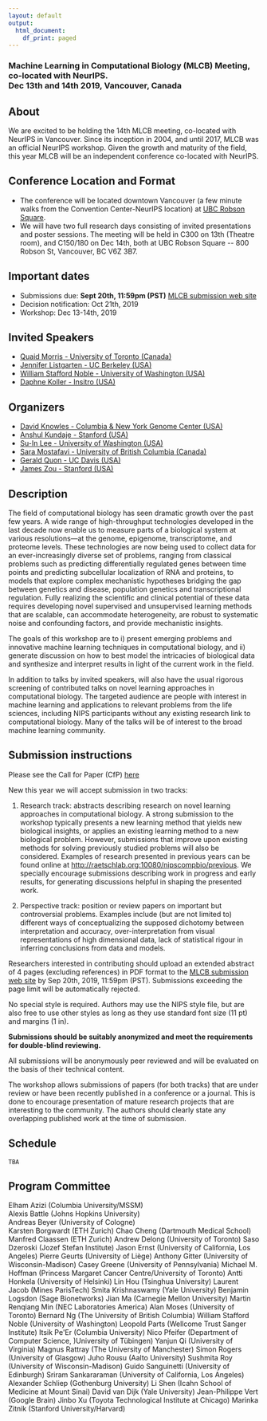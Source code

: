 ```yaml
---
layout: default
output:
  html_document:
    df_print: paged
---
```


<h3> Machine Learning in Computational Biology (MLCB) Meeting, co-located with NeurIPS. 
<br />  Dec 13th and 14th 2019, Vancouver, Canada</h3>

## About
We are excited to be holding the 14th MLCB meeting, co-located with NeurIPS in Vancouver. Since its inception in 2004, and until 2017, MLCB was an official NeurIPS workshop. Given the growth and maturity of the field, this year MLCB will be an independent conference co-located with NeurIPS. 

## Conference Location and Format
  * The conference will be located downtown Vancouver (a few minute walks from the Convention Center-NeurIPS location) at [UBC Robson Square](https://robsonsquare.ubc.ca/). 
  * We will have two full research days consisting of invited presentations and poster sessions. The meeting will be held in C300 on 13th (Theatre room), and C150/180 on Dec 14th, both at  UBC Robson Square -- 800 Robson St, Vancouver, BC V6Z 3B7.

## Important dates
   * Submissions due: **Sept 20th, 11:59pm (PST)** [MLCB submission web site](https://easychair.org/conferences/?conf=mlcb2019)
   * Decision notification: Oct 21th, 2019
   * Workshop: Dec 13-14th, 2019


<!--## Instructions for posters
The maximum poster dimensions are 2.5 feet wide, 4 feet tall. **Please note**: this is different than previous years.-->


<!--
All submissions will be anonymously peer reviewed and will be evaluated on the basis of their technical content.  A strong submission to the workshop typically presents a new learning method that yields new biological insights, or applies an existing learning method to a new biological problem.  However, submissions that improve upon existing methods for solving previously studied problems will also be considered. Examples of research presented in previous years can be found online [here](http://raetschlab.org:10080/nipscompbio/).

The workshop allows submissions of papers that are under review or have been recently published in a conference or a journal. This is done to encourage presentation of mature research projects that are interesting to the community. The authors should clearly state any overlapping published work at time of submission. 

Send any questions to nipsmlcb2017@easychair.org.-->




## Invited Speakers
   * [Quaid Morris - University of Toronto (Canada)](http://www.morrislab.ca/)
   * [Jennifer Listgarten - UC Berkeley (USA)](http://www.jennifer.listgarten.com/)
   * [William Stafford Noble - University of Washington (USA)](https://noble.gs.washington.edu/) 
   * [Daphne Koller - Insitro (USA)](http://insitro.com/) 
   
   
## Organizers
   * [David Knowles - Columbia & New York Genome Center (USA)](https://davidaknowles.github.io/)
   * [Anshul Kundaje - Stanford (USA)](https://sites.google.com/site/anshulkundaje/)
   * [Su-In Lee - University of Washington (USA)](https://suinlee.cs.washington.edu/)
   * [Sara Mostafavi - University of British Columbia (Canada)](http://saramostafavi.github.io/)
   * [Gerald Quon - UC Davis (USA)](http://qlab.faculty.ucdavis.edu/)
   * [James Zou - Stanford (USA)](https://sites.google.com/site/jamesyzou/)


## Description
The field of computational biology has seen dramatic growth over the past few years. A wide range of high-throughput technologies developed in the last decade now enable us to measure parts of a biological system at various resolutions—at the genome, epigenome, transcriptome, and proteome levels. These technologies are now being used to collect data for an ever-increasingly diverse set of problems, ranging from classical problems such as predicting differentially regulated genes between time points and predicting subcellular localization of RNA and proteins, to models that explore complex mechanistic hypotheses bridging the gap between genetics and disease, population genetics and transcriptional regulation. Fully realizing the scientific and clinical potential of these data requires developing novel supervised and unsupervised learning methods that are scalable, can accommodate heterogeneity, are robust to systematic noise and confounding factors, and provide mechanistic insights. 

The goals of this workshop are to i) present emerging problems and innovative machine learning techniques in computational biology, and ii) generate discussion on how to best model the intricacies of biological data and synthesize and interpret results in light of the current work in the field. 

In addition to talks by invited speakers, will also have the usual rigorous screening of contributed talks on novel learning approaches in computational biology. The targeted audience are people with interest in machine learning and applications to relevant problems from the life sciences, including NIPS participants without any existing research link to computational biology. Many of the talks will be of interest to the broad machine learning community.  

## Submission instructions

Please see the Call for Paper (CfP) [here](https://docs.google.com/document/d/1IclEhfiiokboptsWqT0NhZeBL_WETb9IpVtd_PWsn4Y/edit?usp=sharing)


New this year we will accept submission in two tracks: 

1) Research track: abstracts describing research on novel learning approaches in computational biology. A strong submission to the workshop typically presents a new learning method that yields new biological insights, or applies an existing learning method to a new biological problem.  However, submissions that improve upon existing methods for solving previously studied problems will also be considered. Examples of research presented in previous years can be found online at http://raetschlab.org:10080/nipscompbio/previous. We specially encourage submissions describing work in progress and early results, for generating discussions helpful in shaping the presented work.

2) Perspective track: position or review papers on important but controversial problems. Examples include (but are not limited to) different ways of conceptualizing the supposed dichotomy between interpretation and accuracy, over-interpretation from visual representations of high dimensional data, lack of statistical rigour in inferring conclusions from data and models. 

Researchers interested in contributing should upload an extended abstract of 4 pages (excluding references)    in PDF format to the [MLCB submission web site](https://easychair.org/conferences/?conf=mlcb2019) by Sep 20th, 2019, 11:59pm (PST). Submissions exceeding the page limit will be automatically rejected.

No special style is required. Authors may use the NIPS style file, but are also free to use other styles as long as they use standard font size (11 pt) and margins (1 in). 

**Submissions should be suitably anonymized and meet the requirements for double-blind reviewing.**


All submissions will be anonymously peer reviewed and will be evaluated on the basis of their technical content.  

The workshop allows submissions of papers (for both tracks) that are under review or have been recently published in a conference or a journal. This is done to encourage presentation of mature research projects that are interesting to the community. The authors should clearly state any overlapping published work at the time of submission. 





## Schedule
```
TBA

```
## Program Committee

Elham	Azizi	(Columbia University/MSSM)<br />
Alexis	Battle	(Johns Hopkins University)<br />
Andreas	Beyer	(University of Cologne)<br />
Karsten	Borgwardt	(ETH Zurich)
Chao	Cheng	(Dartmouth Medical School)
Manfred	Claassen	(ETH Zurich)
Andrew	Delong	(University of Toronto)
Saso	Dzeroski	(Jozef Stefan Institute)
Jason	Ernst	(University of California, Los Angeles)
Pierre	Geurts	(University of Liège)
Anthony	Gitter	(University of Wisconsin-Madison)
Casey	Greene	(University of Pennsylvania)
Michael M.	Hoffman	(Princess Margaret Cancer Centre/University of Toronto)
Antti	Honkela	(University of Helsinki)
Lin	Hou	(Tsinghua University)
Laurent	Jacob	(Mines ParisTech)
Smita	Krishnaswamy	(Yale University)
Benjamin	Logsdon	(Sage Bionetworks)
Jian	Ma	(Carnegie Mellon University)
Martin Renqiang	Min	(NEC Laboratories America)
Alan	Moses	(University of Toronto)
Bernard	Ng	(The University of British Columbia)
William Stafford	Noble	(University of Washington)
Leopold	Parts	(Wellcome Trust Sanger Institute)
Itsik	Pe'Er	(Columbia University)
Nico	Pfeifer	(Department of Computer Science, )University of Tübingen)
Yanjun	Qi	(University of Virginia)
Magnus	Rattray	(The University of Manchester)
Simon	Rogers	(University of Glasgow)
Juho	Rousu	(Aalto University)
Sushmita	Roy	(University of Wisconsin-Madison)
Guido	Sanguinetti	(University of Edinburgh)
Sriram	Sankararaman	(University of California, Los Angeles)
Alexander	Schliep	(Gothenburg University)
Li	Shen	(Icahn School of Medicine at Mount Sinai)
David	van Dijk	(Yale University)
Jean-Philippe	Vert	(Google Brain)
Jinbo	Xu	(Toyota Technological Institute at Chicago)
Marinka	Zitnik	(Stanford University/Harvard)

<!--## 
## Sponsors
<a href='https://recursionpharma.com/careers/'><img src='http://mlcb.github.io/recursion-1A.png' width='60%' height='60%'></a>
<a href='http://www.amazon.com/'><img src='http://mlcb.github.io/amazon_logo_RGB.jpg' width='70%' height='70%'></a>


## Program Committee

Jean-Philippe	Vert	(Ecole des Mines de Paris)  
Karen	Sachs	(Stanford University)   
Li	Shen	(Icahn School of Medicine at Mount Sinai)     
Benjamin	(Haibe-Kains)   
Yun	Song	(University of California, Berkeley)   
Laurent	Jacob	(Mines ParisTech)   
Jian	Ma	(Carnegie Mellon University)   
Yves	Moreau	(Katholieke Universiteit Leuven)   
Andrew	Delong	(University of Toronto)   
Sushmita	Roy	(University of Wisconsin-Madison)   
Jinbo	Xu	Toyota (Technological Institute at Chicago)   
Christina	Leslie	(Memorial Sloan-Kettering Cancer Center)   
Nico	Pfeifer	(University of Tübingen)   
Karsten	Borgwardt	(ETH Zurich)  
Jason	Ernst	(University of California, Los Angeles)   
Maxwell	Libbrecht	(University of Washington Genome Sciences)   
Recep	Colak	(AWS)   
Juho	Rousu	(Aalto University)   
William Stafford	Noble	(University of Washington)   
Leopold	Parts	(Wellcome Trust Sanger Institute)   
Mathieu	Blanchette	(McGill University)  
Alexander	Schliep	(Gothenburg University)   
Claassen	Manfred	(ETH Zurich)   
Martin Renqiang	Min	(NEC Laboratories America)   
Antti	Honkela	(University of Helsinki)   
Maria	Chikina	(Mount Sinai School of Medicine)   
Oliver	Stegle	(EMBL-European Bioinformatics Institute)   
Cedric	Chauve	(Simon Fraser University)   
Gunnar	Ratsch	(Memorial Sloan Kettering Center)   
Michael M.	Hoffman	(Princess Margaret Cancer Centre/University of Toronto)   
Casey	Greene	(University of Pennsylvania)   
Anna	Goldenberg	(University of Toronto)   
Simon	Rogers	(Department of Computing Science, University of Glasgow)   
Pierre	Geurts	(University of Liège)   
Quaid	Morris	(University of Toronto)   
Alexis	Battle	(Johns Hopkins University)   
Chao	Cheng	(Dartmouth Medical School)   
Guido	Sanguinetti	(The University of Edinburgh)   
Bernard	Ng	(The University of British Columbia)   
Michael A.	Beer	(Johns Hopkins University)   
Su-In	Lee	(University of Washington)   
Anthony	Gitter	(University of Wisconsin-Madison)    
-->
<!--## Submission instructions

Researchers interested in contributing should upload an extended abstract of 4 pages (excluding references)    in PDF format to the [MLCB submission web site](https://easychair.org/conferences/?conf=nipsmlcb2017) by Oct 13th, 2017, 11:59pm (time zone of your choice). Submissions exceeding the page limit will be automatically rejected.

No special style is required. Authors may use the NIPS style file, but are also free to use other styles as long as they use standard font size (11 pt) and margins (1 in). 

**Submissions should be suitably anonymized and meet the requirements for double-blind reviewing.**

All submissions will be anonymously peer reviewed and will be evaluated on the basis of their technical content.  A strong submission to the workshop typically presents a new learning method that yields new biological insights, or applies an existing learning method to a new biological problem.  However, submissions that improve upon existing methods for solving previously studied problems will also be considered. Examples of research presented in previous years can be found online [here](http://raetschlab.org:10080/nipscompbio/).

The workshop allows submissions of papers that are under review or have been recently published in a conference or a journal. This is done to encourage presentation of mature research projects that are interesting to the community. The authors should clearly state any overlapping published work at time of submission. 

Send any questions to nipsmlcb2017@easychair.org.-->


